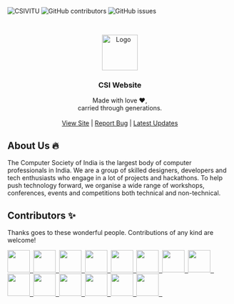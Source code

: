 <!-- Shields.io badges, don't change manually -->
![CSIVITU](https://img.shields.io/badge/csivitu-csivitu-orange?style=flat-square)
![GitHub contributors](https://img.shields.io/github/contributors/csivitu/CSIWebsite2\.0?style=flat-square&color=blue)
![GitHub issues](https://img.shields.io/github/issues/csivitu/CSIWebsite2\.0?style=flat-square&color=green)


<!-- PROJECT LOGO -->
<br />
<p align="center">
  <a href="https://github.com/csivitu">
    <img src="https://csivit.com/images/favicon.png" alt="Logo" width="80">
  </a>

  <h3 align="center">CSI Website</h3>

  <p align="center">
    Made with love &#x2764;,<br />
    carried through generations.<br />
    <br />
    <a href="https://csivit.com/">View Site</a>
    |
    <a href="https://github.com/csivitu/CSIWebsite2.0/issues">Report Bug</a>
    |
    <a href="https://www.instagram.com/csivitu/?hl=en">Latest Updates</a>

  </p>
</p>


## About Us 🔥

<p>
    The Computer Society of India is the largest body of computer professionals in India. We are a group of skilled designers, developers and tech enthusiasts who engage in a lot of projects and hackathons. To help push technology forward, we organise a wide range of workshops, conferences, events and competitions both technical and non-technical.
</p>


## Contributors ✨

<p>
    Thanks goes to these wonderful people. Contributions of any kind are welcome!
</p>

<!-- DO NOT ADD ANYTHING BEYOND THIS MANUALLY,
THIS IS HANDLED BY GITHUB ACTIONS ALONE. -->

<a href='https://github.com/v1br' ping='https://github.com/vibhorag2003'><img src='https://github.com/v1br.png' height='50px' /><span>&nbsp;&nbsp;</span></a><a href='https://github.com/shaarangg'><img src='https://github.com/shaarangg.png' height='50px' /><span>&nbsp;&nbsp;</span></a><a href='https://github.com/namsnath'><img src='https://github.com/namsnath.png' height='50px' /><span>&nbsp;&nbsp;</span></a><a href='https://github.com/roerohan'><img src='https://github.com/roerohan.png' height='50px' /><span>&nbsp;&nbsp;</span></a><a href='https://github.com/alias-rahil'><img src='https://github.com/alias-rahil.png' height='50px' /><span>&nbsp;&nbsp;</span></a><a href='https://github.com/thebongy'><img src='https://github.com/thebongy.png' height='50px' /><span>&nbsp;&nbsp;</span></a><a href='https://github.com/anubhav-aryan'><img src='https://github.com/anubhav-aryan.png' height='50px' /><span>&nbsp;&nbsp;</span></a><a href='https://github.com/pranshupranjal'><img src='https://github.com/pranshupranjal.png' height='50px' /><span>&nbsp;&nbsp;</span></a><a href='https://github.com/rakeshprask'><img src='https://github.com/rakeshprask.png' height='50px' /><span>&nbsp;&nbsp;</span></a><a href='https://github.com/Subham-Panda'><img src='https://github.com/Subham-Panda.png' height='50px' /><span>&nbsp;&nbsp;</span></a><a href='https://github.com/theProgrammerDavid'><img src='https://github.com/theProgrammerDavid.png' height='50px' /><span>&nbsp;&nbsp;</span></a><a href='https://github.com/ashikka'><img src='https://github.com/ashikka.png' height='50px' /><span>&nbsp;&nbsp;</span></a><a href='https://github.com/Shiv10'><img src='https://github.com/Shiv10.png' height='50px' /><span>&nbsp;&nbsp;</span></a><a href='https://github.com/sanjaybaskaran01'><img src='https://github.com/sanjaybaskaran01.png' height='50px' /><span>&nbsp;&nbsp;</span>